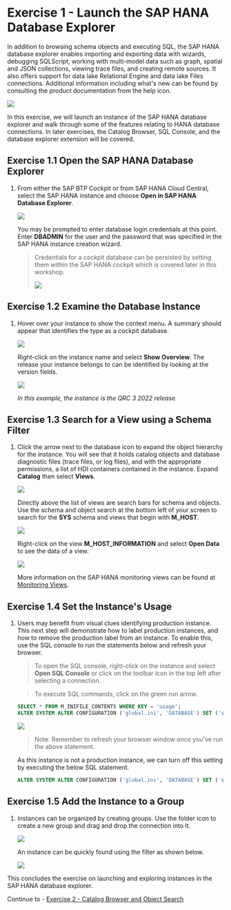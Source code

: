 # Exercise 1 - Launch the SAP HANA Database Explorer

In addition to browsing schema objects and executing SQL, the SAP HANA database explorer enables importing and exporting data with wizards, debugging SQLScript, working with multi-model data such as graph, spatial and JSON collections,  viewing trace files, and creating remote sources.  It also offers support for data lake Relational Engine and data lake Files connections.  Additional information including what's new can be found by consulting the product documentation from the help icon.

![](images/Help.png)

In this exercise, we will launch an instance of the SAP HANA database explorer and walk through some of the features relating to HANA database connections.  In later exercises, the Catalog Browser, SQL Console, and the database explorer extension will be covered. 

## Exercise 1.1 Open the SAP HANA Database Explorer

1. From either the SAP BTP Cockpit or from SAP HANA Cloud Central, select the SAP HANA instance and choose **Open in SAP HANA Database Explorer**.

    ![](images/OpenSQLConsole.png)

    You may be prompted to enter database login credentials at this point. Enter **DBADMIN** for the user and the password that was specified in the SAP HANA instance creation wizard.

    >Credentials for a cockpit database can be persisted by setting them within the SAP HANA cockpit which is covered later in this workshop.  
    >
    >![](images/Authentication.png)
    
## Exercise 1.2 Examine the Database Instance

1. Hover over your instance to show the context menu. A summary should appear that identifies the type as a cockpit database.

    ![](images/DBSummary.png)

     Right-click on the instance name and select **Show Overview**. The release your instance belongs to can be identified by looking at the version fields.

    ![](images/ShowOverview.png)

    *In this example, the instance is the QRC 3 2022 release.*

## Exercise 1.3 Search for a View using a Schema Filter

1. Click the arrow next to the database icon to expand the object hierarchy for the instance. You will see that it holds catalog objects and database diagnostic files (trace files, or log files), and with the appropriate permissions, a list of HDI containers contained in the instance.  Expand **Catalog** then select **Views**.

    ![](images/Catalog.png)

      Directly above the list of views are search bars for schema and objects. Use the schema and object search  at the bottom left of your screen to search for the **SYS** schema and views that begin with **M_HOST**. 
    
    ![](images/SchemaMenu.png)
    
    Right-click on the view **M_HOST_INFORMATION** and select **Open Data** to see the data of a view.  
    
    ![](images/HostView.png)

    More information on the SAP HANA monitoring views can be found at [Monitoring Views](https://help.sap.com/viewer/c1d3f60099654ecfb3fe36ac93c121bb/2021_3_QRC/en-US/d3c10d23e8334a35afa8d9bdbc102366.html). 

## Exercise 1.4 Set the Instance's Usage

1. Users may benefit from visual clues identifying  production instance. This next step will demonstrate how to label production instances, and how to remove the production label from an instance. To enable this, use the SQL console to run the statements below and refresh your browser.
   
    >To open the SQL console, right-click on the instance and select **Open SQL Console** or click on the toolbar icon in the top left after selecting a connection.  

    >To execute SQL commands, click on the green run arrow.

    ```SQL
    SELECT * FROM M_INIFILE_CONTENTS WHERE KEY = 'usage';
    ALTER SYSTEM ALTER CONFIGURATION ('global.ini', 'DATABASE') SET ('system_information', 'usage') = 'production' WITH RECONFIGURE;
    ```

    ![](images/ProductionLabel.png)

    >Note: Remember to refresh your browser window once you've run the above statement.

    As this instance is not a production instance, we can turn off this setting by executing the below SQL statement.

    ```SQL
    ALTER SYSTEM ALTER CONFIGURATION ('global.ini', 'DATABASE') SET ('system_information', 'usage') = 'custom' WITH RECONFIGURE;
    ```

## Exercise 1.5 Add the Instance to a Group

1. Instances can be organized by creating groups. Use the folder icon  to create a new group and drag and drop the connection into it.

    ![](images/Groups.png)

    An instance can be quickly found using the filter as shown below.
    
    ![](images/Filter.png)

This concludes the exercise on launching and exploring instances in the SAP HANA database explorer.

Continue to - [Exercise 2 - Catalog Browser and Object Search](../ex2/README.md)
